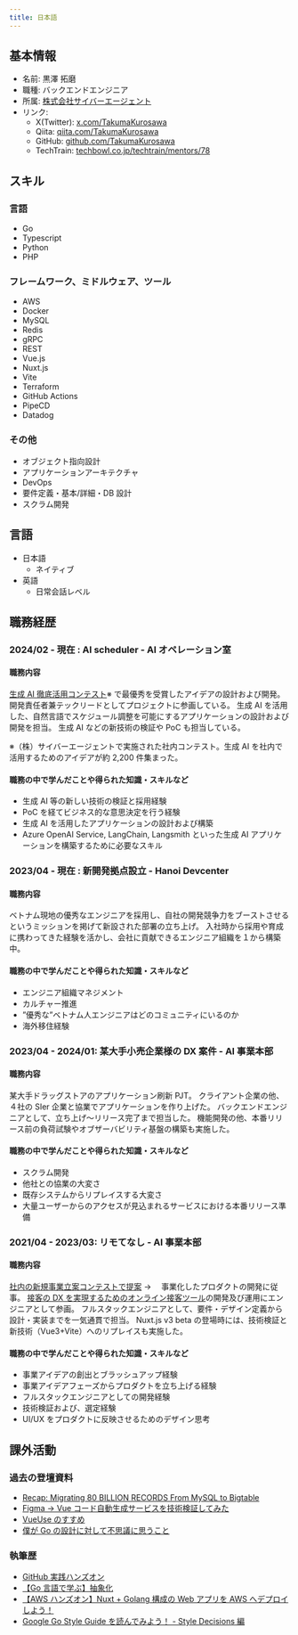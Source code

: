 ```yaml
---
title: 日本語
---
```


## 基本情報

- 名前: 黒澤 拓磨
- 職種: バックエンドエンジニア
- 所属: [株式会社サイバーエージェント](https://www.cyberagent.co.jp/)
- リンク:
  - X(Twitter): [x.com/TakumaKurosawa](https://x.com/TakumaKurosawa)
  - Qiita: [qiita.com/TakumaKurosawa](https://qiita.com/TakumaKurosawa)
  - GitHub: [github.com/TakumaKurosawa](https://github.com/TakumaKurosawa)
  - TechTrain: [techbowl.co.jp/techtrain/mentors/78](https://techbowl.co.jp/techtrain/mentors/78)

## スキル

### 言語

- Go
- Typescript
- Python
- PHP

### フレームワーク、ミドルウェア、ツール

- AWS
- Docker
- MySQL
- Redis
- gRPC
- REST
- Vue.js
- Nuxt.js
- Vite
- Terraform
- GitHub Actions
- PipeCD
- Datadog

### その他

- オブジェクト指向設計
- アプリケーションアーキテクチャ
- DevOps
- 要件定義・基本/詳細・DB 設計
- スクラム開発

## 言語

- 日本語
  - ネイティブ
- 英語
  - 日常会話レベル

## 職務経歴

### 2024/02 - 現在 : AI scheduler - AI オペレーション室

#### 職務内容

[生成 AI 徹底活用コンテスト](https://www.cyberagent.co.jp/way/list/detail/id=29503)※ で最優秀を受賞したアイデアの設計および開発。
開発責任者兼テックリードとしてプロジェクトに参画している。
生成 AI を活用した、自然言語でスケジュール調整を可能にするアプリケーションの設計および開発を担当。
生成 AI などの新技術の検証や PoC も担当している。

※（株）サイバーエージェントで実施された社内コンテスト。生成 AI を社内で活用するためのアイデアが約 2,200 件集まった。

#### 職務の中で学んだことや得られた知識・スキルなど

- 生成 AI 等の新しい技術の検証と採用経験
- PoC を経てビジネス的な意思決定を行う経験
- 生成 AI を活用したアプリケーションの設計および構築
- Azure OpenAI Service, LangChain, Langsmith といった生成 AI アプリケーションを構築するために必要なスキル

### 2023/04 - 現在 : 新開発拠点設立 - Hanoi Devcenter

#### 職務内容

ベトナム現地の優秀なエンジニアを採用し、自社の開発競争力をブーストさせるというミッションを掲げて新設された部署の立ち上げ。
入社時から採用や育成に携わってきた経験を活かし、会社に貢献できるエンジニア組織を１から構築中。

#### 職務の中で学んだことや得られた知識・スキルなど

- エンジニア組織マネジメント
- カルチャー推進
- ”優秀な”ベトナム人エンジニアはどのコミュニティにいるのか
- 海外移住経験

### 2023/04 - 2024/01: 某大手小売企業様の DX 案件 - AI 事業本部

#### 職務内容

某大手ドラッグストアのアプリケーション刷新 PJT。
クライアント企業の他、４社の SIer 企業と協業でアプリケーションを作り上げた。
バックエンドエンジニアとして、立ち上げ〜リリース完了まで担当した。
機能開発の他、本番リリース前の負荷試験やオブザーバビリティ基盤の構築も実施した。

#### 職務の中で学んだことや得られた知識・スキルなど

- スクラム開発
- 他社との協業の大変さ
- 既存システムからリプレイスする大変さ
- 大量ユーザーからのアクセスが見込まれるサービスにおける本番リリース準備

### 2021/04 - 2023/03: リモてなし - AI 事業本部

#### 職務内容

[社内の新規事業立案コンテストで提案](https://x.com/CyberAgent_PR/status/1324539728813715456) → 　事業化したプロダクトの開発に従事。
[接客の DX を実現するためのオンライン接客ツール](https://www.cyberagent.co.jp/news/detail/id=28275)の開発及び運用にエンジニアとして参画。
フルスタックエンジニアとして、要件・デザイン定義から設計・実装までを一気通貫で担当。
Nuxt.js v3 beta の登場時には、技術検証と新技術（Vue3+Vite）へのリプレイスも実施した。

#### 職務の中で学んだことや得られた知識・スキルなど

- 事業アイデアの創出とブラッシュアップ経験
- 事業アイデアフェーズからプロダクトを立ち上げる経験
- フルスタックエンジニアとしての開発経験
- 技術検証および、選定経験
- UI/UX をプロダクトに反映させるためのデザイン思考

## 課外活動

### 過去の登壇資料

- [Recap: Migrating 80 BILLION RECORDS From MySQL to Bigtable](https://speakerdeck.com/takumakurosawa/recap-migrating-80-billion-records-from-mysql-to-bigtable)
- [Figma → Vue コード自動生成サービスを技術検証してみた](https://speakerdeck.com/takumakurosawa/figma-vue-kodozi-dong-sheng-cheng-sabisuwoji-shu-jian-zheng-sitemita)
- [VueUse のすすめ](https://speakerdeck.com/takumakurosawa/vue-dot-js-v-tokyo-meetup-16)
- [僕が Go の設計に対して不思議に思うこと](https://speakerdeck.com/takumakurosawa/pu-gagonoshe-ji-nidui-sitebu-si-yi-nisi-ukoto)

### 執筆歴

- [GitHub 実践ハンズオン](https://qiita.com/TakumaKurosawa/items/79a75026327d8deb9c04)
- [【Go 言語で学ぶ】抽象化](https://qiita.com/TakumaKurosawa/items/4e26f77bd62fb734cf55)
- [【AWS ハンズオン】Nuxt + Golang 構成の Web アプリを AWS へデプロイしよう！](https://qiita.com/TakumaKurosawa/items/e67315583009257cd1ea)
- [Google Go Style Guide を読んでみよう！ - Style Decisions 編](https://qiita.com/TakumaKurosawa/items/fbb1418111604837d8ac)
